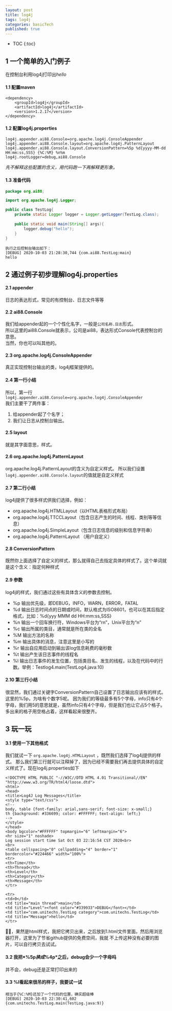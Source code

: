 ```yaml
---
layout: post
title: log4j
tags: log4j
categories: basicTech
published: true
---
```


* TOC
{:toc}


## 1 一个简单的入门例子
在控制台利用log4j打印出*hello*
#### 1.1 配置maven
```
<dependency>
    <groupId>log4j</groupId>
    <artifactId>log4j</artifactId>
    <version>1.2.17</version>
</dependency>
```
#### 1.2 配置log4j.properties
```properties
log4j.appender.ai88.Console=org.apache.log4j.ConsoleAppender
log4j.appender.ai88.Console.layout=org.apache.log4j.PatternLayout
log4j.appender.ai88.Console.layout.ConversionPattern=%5p %d{yyyy-MM-dd HH:mm:ss,SSS} {%C:%M} %n%m
log4j.rootLogger=debug,ai88.Console
```
*先不解释这些配置的含义，用代码跑一下再解释更形象。*
#### 1.3 准备代码
```java
package org.ai88;

import org.apache.log4j.Logger;

public class TestLog{
    private static Logger logger = Logger.getLogger(TestLog.class);
    
    public static void main(String[] args){
        logger.debug("hello");
    }
}
```
```
执行之后控制台输出如下：
[DEBUG] 2020-10-03 21:28:30,744 {com.ai88.TestLog:main} 
hello
```
## 2 通过例子初步理解log4j.properties
#### 2.1 appender
日志的表达形式，常见的有控制台、日志文件等等

#### 2.2 ai88.Console
我们给appender起的一个个性化名字，一般是`公司名称.日志`形式。  
所以这里的ai88.Console就表示，公司是ai88，表达形式Console代表控制台的意思。  
当然，你也可以叫其他的。

#### 2.3 org.apache.log4j.ConsoleAppender
真正实现控制台输出的类，log4j框架提供的。

#### 2.4 第一行小结
所以，第一行`log4j.appender.ai88.Console=org.apache.log4j.ConsoleAppender`  
我们主要干了两件事：
1. 给appender起了个名字；
2. 我们让日志从控制台输出。

#### 2.5 layout
就是其字面意思，样式。

#### 2.6 org.apache.log4j.PatternLayout
org.apache.log4j.PatternLayout的含义为自定义样式。
所以我们设置`log4j.appender.ai88.Console.layout`的值就是自定义样式

#### 2.7 第二行小结
log4j提供了很多样式供我们选择，例如：
- org.apache.log4j.HTMLLayout（以HTML表格形式布局）
- org.apache.log4j.TTCCLayout（包含日志产生的时间、线程、类别等等信息）
- org.apache.log4j.SimpleLayout（包含日志信息的级别和信息字符串）
- org.apache.log4j.PatternLayout （用户自定义）

#### 2.8 ConversionPattern
既然你上面选择了自定义的样式，那么就得自己去指定具体的样式了。这个单词就是这个含义：指定何种样式

#### 2.9 参数
log4j的样式，我们通过这些有具体含义的参数去控制。
- %p 输出优先级，即DEBUG，INFO，WARN，ERROR，FATAL
- %d 输出日志时间点的日期或时间，默认格式为ISO8601，也可以在其后指定格式，比如：%d{yyy MMM dd HH:mm:ss,SSS}
- %n 输出一个回车换行符，Windows平台为“rn”，Unix平台为“n”
- %c 输出所属的类目，通常就是所在类的全名
- %M 输出方法的名称
- %m 输出具体的消息，注意这里是小写的
- %r 输出自应用启动到输出该log信息耗费的毫秒数
- %t 输出产生该日志事件的线程名
- %l 输出日志事件的发生位置，包括类目名、发生的线程，以及在代码中的行数。举例：Testlog4.main(TestLog4.java:10)

#### 2.10 第三行小结
很显然，我们通过关键字ConversionPattern自己设置了日志输出应该有的样式。这里的%5p，为啥有个数字5呢。
因为我们的等级最多有5个字母，info只有4个字母，我们用5的意思就是，虽然info只有4个字母，但是我们也让它占5个格子。
多出来的格子用空格占着，这样看起来很整齐。

## 3 玩一玩
#### 3.1 使用一下其他格式
我们就试一下 `org.apache.log4j.HTMLLayout` ，既然我们选择了log4j提供的样式。
那么我们第三行就可以注释掉了，因为已经不需要我们再去提供具体的自定义样式了。现在log4j.properties如下
```properties
<!DOCTYPE HTML PUBLIC "-//W3C//DTD HTML 4.01 Transitional//EN" "http://www.w3.org/TR/html4/loose.dtd">
<html>
<head>
<title>Log4J Log Messages</title>
<style type="text/css">
<!--
body, table {font-family: arial,sans-serif; font-size: x-small;}
th {background: #336699; color: #FFFFFF; text-align: left;}
-->
</style>
</head>
<body bgcolor="#FFFFFF" topmargin="6" leftmargin="6">
<hr size="1" noshade>
Log session start time Sat Oct 03 22:16:54 CST 2020<br>
<br>
<table cellspacing="0" cellpadding="4" border="1" bordercolor="#224466" width="100%">
<tr>
<th>Time</th>
<th>Thread</th>
<th>Level</th>
<th>Category</th>
<th>Message</th>
</tr>

<tr>
<td>0</td>
<td title="main thread">main</td>
<td title="Level"><font color="#339933">DEBUG</font></td>
<td title="com.unitechs.TestLog category">com.unitechs.TestLog</td>
<td title="Message">hello</td>
</tr>
```
🐂🍺，果然是html样式，我把它拷贝出来，之后放到1.html文件里面。然后用浏览器打开，这里为了节省github提供的免费空间，我就
不上传这种没有必要的图片，可以自行拷贝去试试。

#### 3.2 我把*%5p*换成*%4p*之后，debug会少一个字母吗
并不会，debug还是正常打印出来的

#### 3.3 %l看起来很吊的样子，我要试一试
```
相当于{%C:%M}还加了一个代码的位置，确实超级棒
[DEBUG] 2020-10-03 22:30:41,602 {com.unitechs.TestLog.main(TestLog.java:9)}
```






